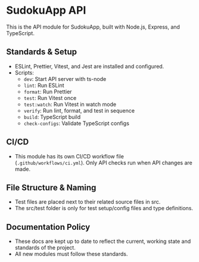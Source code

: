 
# SudokuApp API

This is the API module for SudokuApp, built with Node.js, Express, and TypeScript.

## Standards & Setup
- ESLint, Prettier, Vitest, and Jest are installed and configured.
- Scripts:
	- `dev`: Start API server with ts-node
	- `lint`: Run ESLint
	- `format`: Run Prettier
	- `test`: Run Vitest once
	- `test:watch`: Run Vitest in watch mode
	- `verify`: Run lint, format, and test in sequence
	- `build`: TypeScript build
	- `check-configs`: Validate TypeScript configs

## CI/CD
- This module has its own CI/CD workflow file (`.github/workflows/ci.yml`). Only API checks run when API changes are made.

## File Structure & Naming
- Test files are placed next to their related source files in src.
- The src/test folder is only for test setup/config files and type definitions.

## Documentation Policy
- These docs are kept up to date to reflect the current, working state and standards of the project.
- All new modules must follow these standards.
